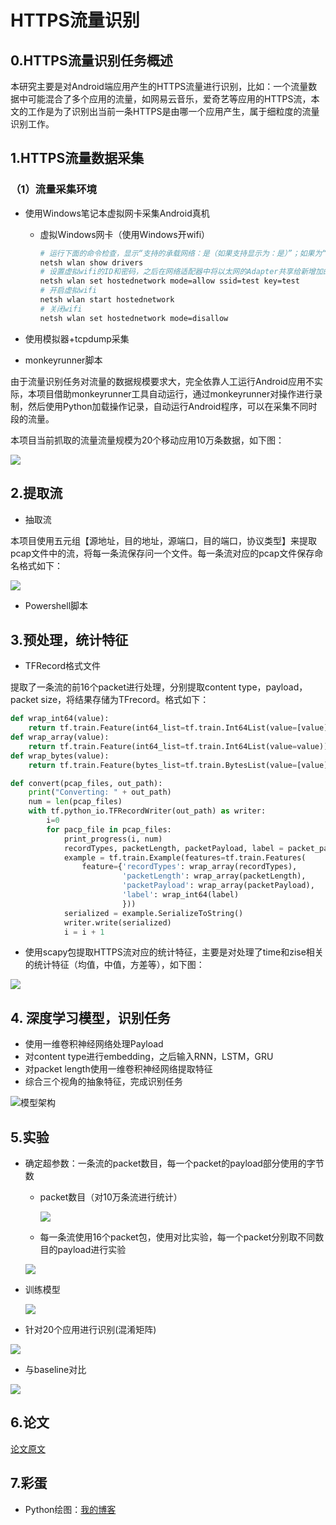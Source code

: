 # HTTPS流量识别

## 0.HTTPS流量识别任务概述

本研究主要是对Android端应用产生的HTTPS流量进行识别，比如：一个流量数据中可能混合了多个应用的流量，如网易云音乐，爱奇艺等应用的HTTPS流，本文的工作是为了识别出当前一条HTTPS是由哪一个应用产生，属于细粒度的流量识别工作。

## 1.HTTPS流量数据采集

### （1）流量采集环境

- 使用Windows笔记本虚拟网卡采集Android真机

  - 虚拟Windows网卡（使用Windows开wifi）

    ```sh
    # 运行下面的命令检查，显示“支持的承载网络：是（如果支持显示为：是）”；如果为“否”，则请略过本文。
    netsh wlan show drivers
    # 设置虚拟wifi的ID和密码，之后在网络适配器中将以太网的Adapter共享给新增加的虚拟Adapter
    netsh wlan set hostednetwork mode=allow ssid=test key=test
    # 开启虚拟wifi
    netsh wlan start hostednetwork
    # 关闭wifi
    netsh wlan set hostednetwork mode=disallow
    ```

- 使用模拟器+tcpdump采集

- monkeyrunner脚本

由于流量识别任务对流量的数据规模要求大，完全依靠人工运行Android应用不实际，本项目借助monkeyrunner工具自动运行，通过monkeyrunner对操作进行录制，然后使用Python加载操作记录，自动运行Android程序，可以在采集不同时段的流量。

本项目当前抓取的流量流量规模为20个移动应用10万条数据，如下图：

![](./images/data.png)



## 2.提取流

- 抽取流

本项目使用五元组【源地址，目的地址，源端口，目的端口，协议类型】来提取pcap文件中的流，将每一条流保存问一个文件。每一条流对应的pcap文件保存命名格式如下：

![](./images/filename.png)

- Powershell脚本

## 3.预处理，统计特征

- TFRecord格式文件

提取了一条流的前16个packet进行处理，分别提取content type，payload，packet size，将结果存储为TFrecord。格式如下：

```python
def wrap_int64(value):
    return tf.train.Feature(int64_list=tf.train.Int64List(value=[value]))
def wrap_array(value):
    return tf.train.Feature(int64_list=tf.train.Int64List(value=value))
def wrap_bytes(value):
    return tf.train.Feature(bytes_list=tf.train.BytesList(value=[value]))

def convert(pcap_files, out_path):
    print("Converting: " + out_path)
    num = len(pcap_files)
    with tf.python_io.TFRecordWriter(out_path) as writer:
        i=0
        for pacp_file in pcap_files:
            print_progress(i, num)
            recordTypes, packetLength, packetPayload, label = packet_parse(pacp_file)
            example = tf.train.Example(features=tf.train.Features(
                feature={'recordTypes': wrap_array(recordTypes),
                         'packetLength': wrap_array(packetLength),
                         'packetPayload': wrap_array(packetPayload),
                         'label': wrap_int64(label)
                         }))
            serialized = example.SerializeToString()
            writer.write(serialized)
            i = i + 1
```

- 使用scapy包提取HTTPS流对应的统计特征，主要是对处理了time和zise相关的统计特征（均值，中值，方差等），如下图：

![](./images/features.png)

## 4. 深度学习模型，识别任务

- 使用一维卷积神经网络处理Payload
- 对content type进行embedding，之后输入RNN，LSTM，GRU
- 对packet length使用一维卷积神经网络提取特征
- 综合三个视角的抽象特征，完成识别任务

![模型架构](./images/model.png)

## 5.实验

- 确定超参数：一条流的packet数目，每一个packet的payload部分使用的字节数

  - packet数目（对10万条流进行统计）

    ![](./images/pkts_count.png)

  - 每一条流使用16个packet包，使用对比实验，每一个packet分别取不同数目的payload进行实验

  ![](./images/pkt_size_acc.png)

- 训练模型

  ![](./images/acc_loss.png)

- 针对20个应用进行识别(混淆矩阵)

![](./images/confusematrix.png)

- 与baseline对比

![](./images/comparation.png)

## 6.论文

[论文原文](./images/1570516549.pdf)

## 7.彩蛋

- Python绘图：[我的博客](http://www.damaoguo.site/2018/10/05/graph-drawing/)
